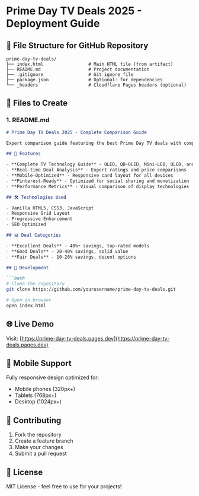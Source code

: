 # Prime Day TV Deals 2025 - Deployment Guide

## 📁 File Structure for GitHub Repository

```
prime-day-tv-deals/
├── index.html                 # Main HTML file (from artifact)
├── README.md                  # Project documentation
├── .gitignore                 # Git ignore file
├── package.json               # Optional: for dependencies
└── _headers                   # Cloudflare Pages headers (optional)
```

## 📄 Files to Create

### 1. README.md
```markdown
# Prime Day TV Deals 2025 - Complete Comparison Guide

Expert comparison guide featuring the best Prime Day TV deals with comprehensive technology breakdown and deal analysis.

## 🚀 Features

- **Complete TV Technology Guide** - OLED, QD-OLED, Mini-LED, QLED, and Micro-LED
- **Real-time Deal Analysis** - Expert ratings and price comparisons
- **Mobile-Optimized** - Responsive card layout for all devices
- **Pinterest-Ready** - Optimized for social sharing and monetization
- **Performance Metrics** - Visual comparison of display technologies

## 🛠️ Technologies Used

- Vanilla HTML5, CSS3, JavaScript
- Responsive Grid Layout
- Progressive Enhancement
- SEO Optimized

## 📊 Deal Categories

- **Excellent Deals** - 40%+ savings, top-rated models
- **Good Deals** - 20-40% savings, solid value
- **Fair Deals** - 10-20% savings, decent options

## 🔧 Development

```bash
# Clone the repository
git clone https://github.com/yourusername/prime-day-tv-deals.git

# Open in browser
open index.html
```

## 🌐 Live Demo

Visit: [https://prime-day-tv-deals.pages.dev](https://prime-day-tv-deals.pages.dev)

## 📱 Mobile Support

Fully responsive design optimized for:
- Mobile phones (320px+)
- Tablets (768px+)  
- Desktop (1024px+)

## 🤝 Contributing

1. Fork the repository
2. Create a feature branch
3. Make your changes
4. Submit a pull request

## 📄 License

MIT License - feel free to use for your projects!
```